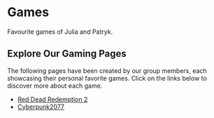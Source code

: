 # Games

Favourite games of Julia and Patryk.

## Explore Our Gaming Pages
The following pages have been created by our group members, each showcasing their personal favorite games. Click on the links below to discover more about each game. 

- [Red Dead Redemption 2](games/rdr2.html) 
- [Cyberpunk2077](games/Cyberpunk2077.html) 